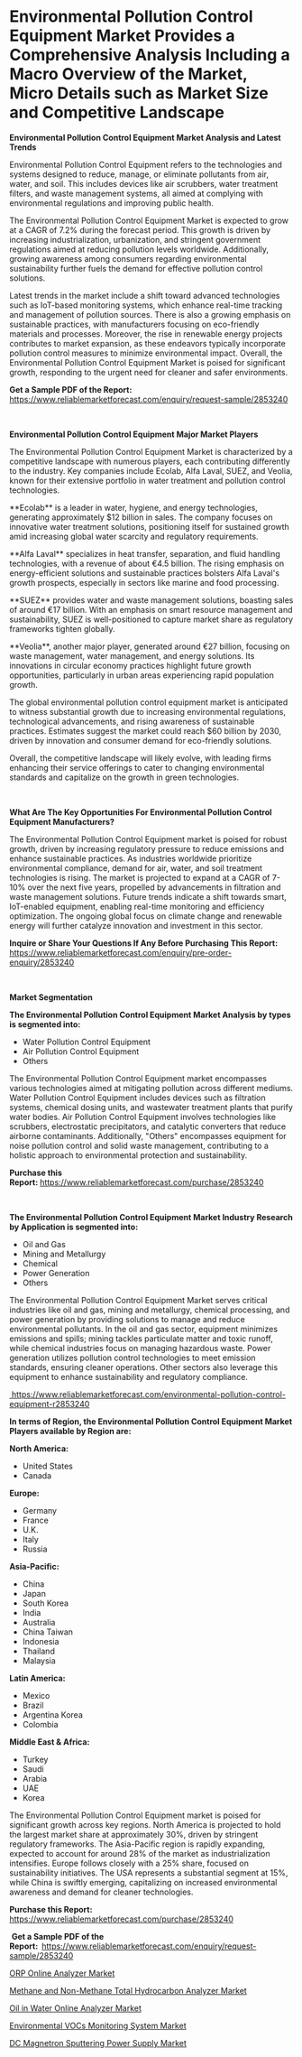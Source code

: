 <p><h1>Environmental Pollution Control Equipment Market Provides a Comprehensive Analysis Including a Macro Overview of the Market, Micro Details such as Market Size and Competitive Landscape</h1></p><p><strong>Environmental Pollution Control Equipment Market Analysis and Latest Trends</strong></p>
<p><p>Environmental Pollution Control Equipment refers to the technologies and systems designed to reduce, manage, or eliminate pollutants from air, water, and soil. This includes devices like air scrubbers, water treatment filters, and waste management systems, all aimed at complying with environmental regulations and improving public health.</p><p>The Environmental Pollution Control Equipment Market is expected to grow at a CAGR of 7.2% during the forecast period. This growth is driven by increasing industrialization, urbanization, and stringent government regulations aimed at reducing pollution levels worldwide. Additionally, growing awareness among consumers regarding environmental sustainability further fuels the demand for effective pollution control solutions.</p><p>Latest trends in the market include a shift toward advanced technologies such as IoT-based monitoring systems, which enhance real-time tracking and management of pollution sources. There is also a growing emphasis on sustainable practices, with manufacturers focusing on eco-friendly materials and processes. Moreover, the rise in renewable energy projects contributes to market expansion, as these endeavors typically incorporate pollution control measures to minimize environmental impact. Overall, the Environmental Pollution Control Equipment Market is poised for significant growth, responding to the urgent need for cleaner and safer environments.</p></p>
<p><strong>Get a Sample PDF of the Report:&nbsp;</strong> <a href="https://www.reliablemarketforecast.com/enquiry/request-sample/2853240?utm_campaign=1167&utm_medium=2&utm_source=Github&utm_content=ia&utm_term=11032025&utm_id=environmental-pollution-control-equipment">https://www.reliablemarketforecast.com/enquiry/request-sample/2853240</a></p>
<p>&nbsp;</p>
<p><strong>Environmental Pollution Control Equipment Major Market Players</strong></p>
<p><p>The Environmental Pollution Control Equipment Market is characterized by a competitive landscape with numerous players, each contributing differently to the industry. Key companies include Ecolab, Alfa Laval, SUEZ, and Veolia, known for their extensive portfolio in water treatment and pollution control technologies.</p><p>**Ecolab** is a leader in water, hygiene, and energy technologies, generating approximately $12 billion in sales. The company focuses on innovative water treatment solutions, positioning itself for sustained growth amid increasing global water scarcity and regulatory requirements.</p><p>**Alfa Laval** specializes in heat transfer, separation, and fluid handling technologies, with a revenue of about €4.5 billion. The rising emphasis on energy-efficient solutions and sustainable practices bolsters Alfa Laval's growth prospects, especially in sectors like marine and food processing.</p><p>**SUEZ** provides water and waste management solutions, boasting sales of around €17 billion. With an emphasis on smart resource management and sustainability, SUEZ is well-positioned to capture market share as regulatory frameworks tighten globally.</p><p>**Veolia**, another major player, generated around €27 billion, focusing on waste management, water management, and energy solutions. Its innovations in circular economy practices highlight future growth opportunities, particularly in urban areas experiencing rapid population growth.</p><p>The global environmental pollution control equipment market is anticipated to witness substantial growth due to increasing environmental regulations, technological advancements, and rising awareness of sustainable practices. Estimates suggest the market could reach $60 billion by 2030, driven by innovation and consumer demand for eco-friendly solutions.</p><p>Overall, the competitive landscape will likely evolve, with leading firms enhancing their service offerings to cater to changing environmental standards and capitalize on the growth in green technologies.</p></p>
<p>&nbsp;</p>
<p><strong>What Are The Key Opportunities For Environmental Pollution Control Equipment Manufacturers?</strong></p>
<p><p>The Environmental Pollution Control Equipment market is poised for robust growth, driven by increasing regulatory pressure to reduce emissions and enhance sustainable practices. As industries worldwide prioritize environmental compliance, demand for air, water, and soil treatment technologies is rising. The market is projected to expand at a CAGR of 7-10% over the next five years, propelled by advancements in filtration and waste management solutions. Future trends indicate a shift towards smart, IoT-enabled equipment, enabling real-time monitoring and efficiency optimization. The ongoing global focus on climate change and renewable energy will further catalyze innovation and investment in this sector.</p></p>
<p><strong>Inquire or Share Your Questions If Any Before Purchasing This Report:</strong> <a href="https://www.reliablemarketforecast.com/enquiry/pre-order-enquiry/2853240?utm_campaign=1167&utm_medium=2&utm_source=Github&utm_content=ia&utm_term=11032025&utm_id=environmental-pollution-control-equipment">https://www.reliablemarketforecast.com/enquiry/pre-order-enquiry/2853240</a></p>
<p>&nbsp;</p>
<p><strong>Market Segmentation</strong></p>
<p><strong>The Environmental Pollution Control Equipment Market Analysis by types is segmented into:</strong></p>
<p><ul><li>Water Pollution Control Equipment</li><li>Air Pollution Control Equipment</li><li>Others</li></ul></p>
<p><p>The Environmental Pollution Control Equipment market encompasses various technologies aimed at mitigating pollution across different mediums. Water Pollution Control Equipment includes devices such as filtration systems, chemical dosing units, and wastewater treatment plants that purify water bodies. Air Pollution Control Equipment involves technologies like scrubbers, electrostatic precipitators, and catalytic converters that reduce airborne contaminants. Additionally, "Others" encompasses equipment for noise pollution control and solid waste management, contributing to a holistic approach to environmental protection and sustainability.</p></p>
<p><strong>Purchase this Report:&nbsp;</strong><a href="https://www.reliablemarketforecast.com/purchase/2853240?utm_campaign=1167&utm_medium=2&utm_source=Github&utm_content=ia&utm_term=11032025&utm_id=environmental-pollution-control-equipment">https://www.reliablemarketforecast.com/purchase/2853240</a></p>
<p>&nbsp;</p>
<p><strong>The Environmental Pollution Control Equipment Market Industry Research by Application is segmented into:</strong></p>
<p><ul><li>Oil and Gas</li><li>Mining and Metallurgy</li><li>Chemical</li><li>Power Generation</li><li>Others</li></ul></p>
<p><p>The Environmental Pollution Control Equipment Market serves critical industries like oil and gas, mining and metallurgy, chemical processing, and power generation by providing solutions to manage and reduce environmental pollutants. In the oil and gas sector, equipment minimizes emissions and spills; mining tackles particulate matter and toxic runoff, while chemical industries focus on managing hazardous waste. Power generation utilizes pollution control technologies to meet emission standards, ensuring cleaner operations. Other sectors also leverage this equipment to enhance sustainability and regulatory compliance.</p></p>
<p><a href="https://www.reliablemarketforecast.com/environmental-pollution-control-equipment-r2853240?utm_campaign=1167&utm_medium=2&utm_source=Github&utm_content=ia&utm_term=11032025&utm_id=environmental-pollution-control-equipment">&nbsp;https://www.reliablemarketforecast.com/environmental-pollution-control-equipment-r2853240</a></p>
<p><strong>In terms of Region, the Environmental Pollution Control Equipment Market Players available by Region are:</strong></p>
<p>
    <p> <strong> North America: </strong>
        <ul>
            <li>United States</li>
            <li>Canada</li>
        </ul>
        </p> 
    <p> <strong> Europe: </strong>
        <ul>
            <li>Germany</li>
            <li>France</li>
            <li>U.K.</li>
            <li>Italy</li>
            <li>Russia</li>
        </ul>
        </p> 
    <p> <strong> Asia-Pacific: </strong>
        <ul>
            <li>China</li>
            <li>Japan</li>
            <li>South Korea</li>
            <li>India</li>
            <li>Australia</li>
            <li>China Taiwan</li>
            <li>Indonesia</li>
            <li>Thailand</li>
            <li>Malaysia</li>
        </ul>
        </p> 
    <p> <strong> Latin America: </strong>
        <ul>
            <li>Mexico</li>
            <li>Brazil</li>
            <li>Argentina Korea</li>
            <li>Colombia</li>
        </ul>
        </p> 
    <p> <strong> Middle East & Africa: </strong>
        <ul>
            <li>Turkey</li>
            <li>Saudi</li>
            <li>Arabia</li>
            <li>UAE</li>
            <li>Korea</li>
        </ul>
    </p>
    </p>
<p><p>The Environmental Pollution Control Equipment market is poised for significant growth across key regions. North America is projected to hold the largest market share at approximately 30%, driven by stringent regulatory frameworks. The Asia-Pacific region is rapidly expanding, expected to account for around 28% of the market as industrialization intensifies. Europe follows closely with a 25% share, focused on sustainability initiatives. The USA represents a substantial segment at 15%, while China is swiftly emerging, capitalizing on increased environmental awareness and demand for cleaner technologies.</p></p>
<p><strong>Purchase this Report: </strong><a href="https://www.reliablemarketforecast.com/purchase/2853240?utm_campaign=1167&utm_medium=2&utm_source=Github&utm_content=ia&utm_term=11032025&utm_id=environmental-pollution-control-equipment">https://www.reliablemarketforecast.com/purchase/2853240</a></p>
<p>&nbsp;<strong>Get a Sample PDF of the Report:&nbsp;&nbsp;</strong><a href="https://www.reliablemarketforecast.com/enquiry/request-sample/2853240?utm_campaign=1167&utm_medium=2&utm_source=Github&utm_content=ia&utm_term=11032025&utm_id=environmental-pollution-control-equipment">https://www.reliablemarketforecast.com/enquiry/request-sample/2853240</a></p>
<p><strong></strong></p>
<p><p><a href="https://github.com/alefermeivys/Market-Research-Report-List-1/blob/main/orp-online-analyzer-market.md?utm_campaign=1167&utm_medium=2&utm_source=Github&utm_content=ia&utm_term=11032025&utm_id=environmental-pollution-control-equipment">ORP Online Analyzer Market</a></p><p><a href="https://github.com/spehnluenaru/Market-Research-Report-List-1/blob/main/methane-and-non-methane-total-hydrocarbon-analyzer-market.md?utm_campaign=1167&utm_medium=2&utm_source=Github&utm_content=ia&utm_term=11032025&utm_id=environmental-pollution-control-equipment">Methane and Non-Methane Total Hydrocarbon Analyzer Market</a></p><p><a href="https://github.com/ryantindyaiz/Market-Research-Report-List-1/blob/main/oil-in-water-online-analyzer-market.md?utm_campaign=1167&utm_medium=2&utm_source=Github&utm_content=ia&utm_term=11032025&utm_id=environmental-pollution-control-equipment">Oil in Water Online Analyzer Market</a></p><p><a href="https://github.com/kluviabolofo/Market-Research-Report-List-1/blob/main/environmental-vocs-monitoring-system-market.md?utm_campaign=1167&utm_medium=2&utm_source=Github&utm_content=ia&utm_term=11032025&utm_id=environmental-pollution-control-equipment">Environmental VOCs Monitoring System Market</a></p><p><a href="https://github.com/toghojbeinta/Market-Research-Report-List-1/blob/main/dc-magnetron-sputtering-power-supply-market.md?utm_campaign=1167&utm_medium=2&utm_source=Github&utm_content=ia&utm_term=11032025&utm_id=environmental-pollution-control-equipment">DC Magnetron Sputtering Power Supply Market</a></p></p>
